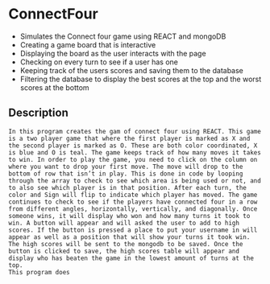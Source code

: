 # ConnectFour

- Simulates the Connect four game using REACT and mongoDB
- Creating a game board that is interactive
- Displaying the board as the user interacts with the page
- Checking on every turn to see if a user has one
- Keeping track of the users scores and saving them to the database
- Filtering the database to display the best scores at the top and the worst scores at the bottom

## Description
	In this program creates the gam of connect four using REACT. This game is a two player game that where the first player is marked as X and the second player is marked as O. These are both color coordinated, X is blue and O is teal. The game keeps track of how many moves it takes to win. In order to play the game, you need to click on the column on where you want to drop your first move. The move will drop to the bottom of row that isn’t in play. This is done in code by looping through the array to check to see which area is being used or not, and to also see which player is in that position. After each turn, the color and Sign will flip to indicate which player has moved. The game continues to check to see if the players have connected four in a row from different angles, horizontally, vertically, and diagonally. Once someone wins, it will display who won and how many turns it took to win. A button will appear and will asked the user to add to high scores. If the button is pressed a place to put your username in will appear as well as a position that will show your turns it took win. The high scores will be sent to the mongodb to be saved. Once the button is clicked to save, the high scores table will appear and display who has beaten the game in the lowest amount of turns at the top.
	This program does




